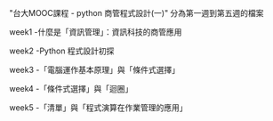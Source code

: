 "台大MOOC課程 - python 商管程式設計(一)" 
分為第一週到第五週的檔案

week1 -什麼是「資訊管理」：資訊科技的商管應用

week2 -Python 程式設計初探

week3 -「電腦運作基本原理」與「條件式選擇」

week4 -「條件式選擇」與「迴圈」

week5 -「清單」與「程式演算在作業管理的應用」
